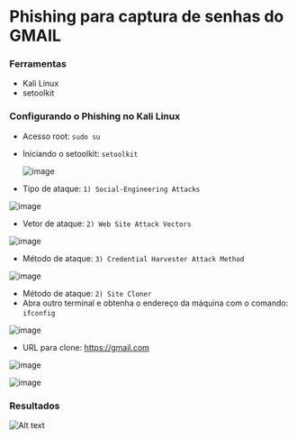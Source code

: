 # Phishing para captura de senhas do GMAIL

### Ferramentas

- Kali Linux
- setoolkit

### Configurando o Phishing no Kali Linux

- Acesso root: ``` sudo su ```
- Iniciando o setoolkit: ``` setoolkit ```

  ![image](https://github.com/user-attachments/assets/544b42c6-6416-4e19-ae60-9378a7bc4be9)

- Tipo de ataque: ``` 1) Social-Engineering Attacks ```
  
![image](https://github.com/user-attachments/assets/2d6bc1b5-32f0-43e3-9871-75e03e6f0c21)

- Vetor de ataque: ``` 2) Web Site Attack Vectors ```

![image](https://github.com/user-attachments/assets/ee0a7c45-36ce-45f2-a0db-12be2255d085)
 
- Método de ataque: ```3) Credential Harvester Attack Method ```

![image](https://github.com/user-attachments/assets/28e1fb25-d467-4595-b071-6013e59f7b10)

- Método de ataque: ```2) Site Cloner ```
- Abra outro terminal e obtenha o endereço da máquina com o comando: ``` ifconfig ```

![image](https://github.com/user-attachments/assets/a563fba5-3ea1-4cf4-b4cc-673a40e8bc24)


- URL para clone: https://gmail.com

![image](https://github.com/user-attachments/assets/26d88a55-fb3b-49de-81fd-5a3a1bacc7e2)

![image](https://github.com/user-attachments/assets/d4db0344-d849-4ea1-a44a-9054cb4b5537)


### Resultados

![Alt text](./passwd.png "Optional title")
